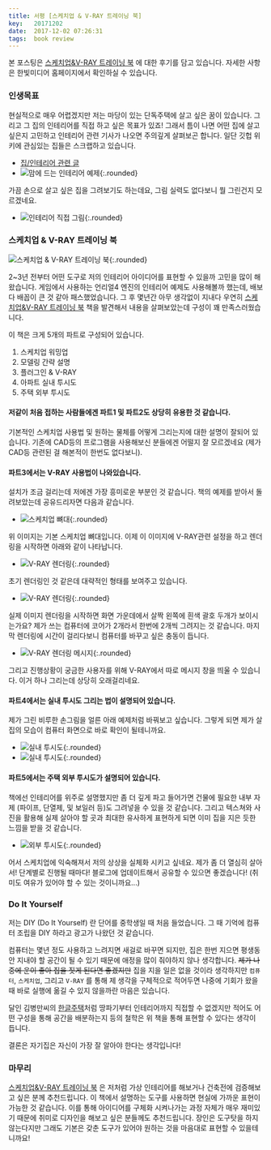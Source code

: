 ```yaml
---
title: 서평 [스케치업 & V-RAY 트레이닝 북]
key:   20171202
date:  2017-12-02 07:26:31
tags:  book review
---
```


본 포스팅은 [스케치업&V-RAY 트레이닝 북] 에 대한 후기를 담고 있습니다.
자세한 사항은 한빛미디어 홈페이지에서 확인하실 수 있습니다.

### 인생목표

현실적으로 매우 어렵겠지만 저는 마당이 있는 단독주택에 살고 싶은 꿈이 있습니다.
그리고 그 집의 인테리어를 직접 하고 싶은 목표가 있죠!
그래서 틈이 나면 어떤 집에 살고 싶은지 고민하고 인테리어 관련 기사가 나오면 주의깊게 살펴보곤 합니다.
일단 깃헙 위키에 관심있는 집들은 스크랩하고 있습니다.

- [집/인테리어 관련 글](https://github.com/hyunjong-lee/studies/wiki/_house)
- ![맘에 드는 인테리어 예제](/assets/images/sketchup_v-ray/interior_good_example.jpg){:.rounded}

<!--more-->

가끔 손으로 살고 싶은 집을 그려보기도 하는데요, 그림 실력도 없다보니 뭘 그린건지 모르겠네요.

- ![인테리어 직접 그림](/assets/images/sketchup_v-ray/interior_handdraw.jpg){:.rounded}


### 스케치업 & V-RAY 트레이닝 북

![스케치업 & V-RAY 트레이닝 북](/assets/images/sketchup_v-ray/book_cover.jpg){:.rounded}

2~3년 전부터 어떤 도구로 저의 인테리어 아이디어를 표현할 수 있을까 고민을 많이 해왔습니다.
게임에서 사용하는 언리얼4 엔진의 인테리어 예제도 사용해볼까 했는데, 배보다 배꼽이 큰 것 같아 패스했었습니다.
그 후 몇년간 아무 생각없이 지내다 우연히 [스케치업&V-RAY 트레이닝 북] 책을 발견해서 내용을 살펴보았는데 구성이 꽤 만족스러웠습니다.


이 책은 크게 5개의 파트로 구성되어 있습니다.

1. 스케치업 워밍업
2. 모델링 간략 설명
3. 플러그인 & V-RAY
4. 아파트 실내 투시도
5. 주택 외부 투시도

#### 저같이 처음 접하는 사람들에겐 파트1 및 파트2도 상당히 유용한 것 같습니다.
기본적인 스케치업 사용법 및 원하는 물체를 어떻게 그리는지에 대한 설명이 잘되어 있습니다. 
기존에 CAD등의 프로그램을 사용해보신 분들에겐 어떨지 잘 모르겠네요 (제가 CAD등 관련된 걸 해본적이 한번도 없다보니).

#### 파트3에서는 V-RAY 사용법이 나와있습니다.
설치가 조금 걸리는데 저에겐 가장 흥미로운 부분인 것 같습니다.
책의 예제를 받아서 돌려보았는데 공유드리자면 다음과 같습니다.

- ![스케치업 뼈대](/assets/images/sketchup_v-ray/room_before_vray.jpg){:.rounded}

위 이미지는 기본 스케치업 뼈대입니다.
이제 이 이미지에 V-RAY관련 설정을 하고 렌더링을 시작하면 아래와 같이 나타납니다.

- ![V-RAY 렌더링](/assets/images/sketchup_v-ray/room_vraying.jpg){:.rounded}

초기 렌더링인 것 같은데 대략적인 형태를 보여주고 있습니다.

- ![V-RAY 렌더링](/assets/images/sketchup_v-ray/room_vraying_3.jpg){:.rounded}

실제 이미지 렌더링을 시작하면 화면 가운데에서 살짝 왼쪽에 흰색 괄호 두개가 보이시는가요?
제가 쓰는 컴퓨터에 코어가 2개라서 한번에 2개씩 그려지는 것 같습니다.
마지막 렌더링에 시간이 걸리다보니 컴퓨터를 바꾸고 싶은 충동이 듭니다.

- ![V-RAY 렌더링 메시지](/assets/images/sketchup_v-ray/room_vraying_message.jpg){:.rounded}

그리고 진행상황이 궁금한 사용자를 위해 V-RAY에서 따로 메시지 창을 띄울 수 있습니다.
이거 하나 그리는데 상당히 오래걸리네요.


#### 파트4에서는 실내 투시도 그리는 법이 설명되어 있습니다.
제가 그린 비루한 손그림을 얼른 아래 예제처럼 바꿔보고 싶습니다.
그렇게 되면 제가 살 집의 모습이 컴퓨터 화면으로 바로 확인이 될테니까요.

- ![실내 투시도](/assets/images/sketchup_v-ray/floor_plan.jpg){:.rounded} 
- ![실내 투시도](/assets/images/sketchup_v-ray/floor_plan_2.jpg){:.rounded}


#### 파트5에서는 주택 외부 투시도가 설명되어 있습니다.
책에선 인테리어를 위주로 설명했지만 좀 더 깊게 파고 들어가면 건물에 필요한 내부 자제 (파이프, 단열제, 및 보일러 등)도 그려넣을 수 있을 것 같습니다.
그리고 텍스쳐와 사진을 활용해 실제 살아야 할 곳과 최대한 유사하게 표현하게 되면 이미 집을 지은 듯한 느낌을 받을 것 같습니다.

- ![외부 투시도](/assets/images/sketchup_v-ray/building.jpg){:.rounded}


어서 스케치업에 익숙해져서 저의 상상을 실체화 시키고 싶네요.
제가 좀 더 열심히 살아서! 단계별로 진행될 때마다! 블로그에 업데이트해서 공유할 수 있으면 좋겠습니다! (취미도 여유가 있어야 할 수 있는 것이니까요...)


### Do It Yourself

저는 DIY (Do It Yourself) 란 단어를 중학생일 때 처음 들었습니다.
그 때 기억에 컴퓨터 조립을 DIY 하라고 광고가 나왔던 것 같습니다.

컴퓨터는 몇년 정도 사용하고 느려지면 새걸로 바꾸면 되지만, 집은 한번 지으면 평생동안 지내야 할 공간이 될 수 있기 때문에 애정을 많이 줘야하지 않나 생각합니다.
<del>제가 나중에 운이 좋아 집을 짓게 된다면 좋겠지만</del> 집을 지을 일은 없을 것이라 생각하지만 `컴퓨터`, `스케치업`, 그리고 `V-RAY` 를 통해 제 생각을 구체적으로 적어두면 나중에 기회가 왔을 때 바로 실행에 옮길 수 있지 않을까란 마음은 있습니다.

달인 김병만씨의 [한글주택](http://hangeulhouse.co.kr/hongbo/hanmedia/view/588832301539cbd53f0469e1)처럼 땅파기부터 인테리어까지 직접할 수 없겠지만 적어도 어떤 구성을 통해 공간을 배분하는지 등의 철학은 위 책을 통해 표현할 수 있다는 생각이 듭니다.

결론은 자기집은 자신이 가장 잘 알아야 한다는 생각입니다!


### 마무리

[스케치업&V-RAY 트레이닝 북] 은 저처럼 가상 인테리어를 해보거나 건축전에 검증해보고 싶은 분께 추천드립니다.
이 책에서 설명하는 도구를 사용하면 현실에 가까운 표현이 가능한 것 같습니다.
이를 통해 아이디어를 구체화 시켜나가는 과정 자체가 매우 재미있기 때문에 취미로 디자인을 해보고 싶은 분들께도 추천드립니다.
장인은 도구탓을 하지 않는다지만 그래도 기본은 갖춘 도구가 있어야 원하는 것을 마음대로 표현할 수 있을테니까요!



[스케치업&V-RAY 트레이닝 북]: http://www.hanbit.co.kr/store/books/look.php?p_code=B7809647538
